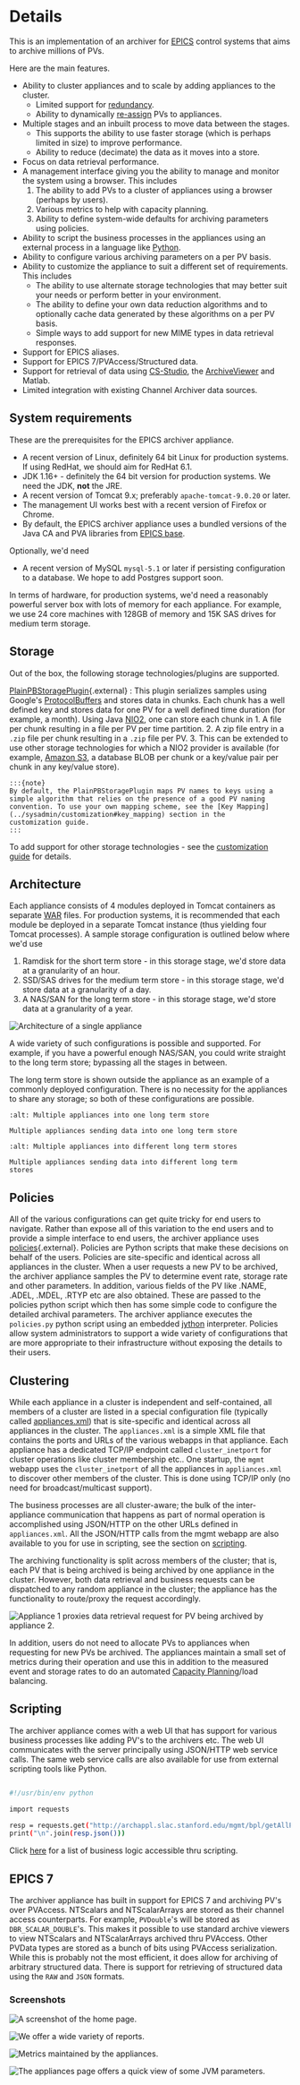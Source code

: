 # Details

This is an implementation of an archiver for
[EPICS](http://www.aps.anl.gov/epics/index.php) control systems that
aims to archive millions of PVs.

Here are the main features.

- Ability to cluster appliances and to scale by adding appliances to
  the cluster.
  - Limited support for [redundancy](../sysadmin/redundancy).
  - Ability to dynamically [re-assign](../sysadmin/reassign) PVs to appliances.
- Multiple stages and an inbuilt process to move data between the
  stages.
  - This supports the ability to use faster storage (which is
    perhaps limited in size) to improve performance.
  - Ability to reduce (decimate) the data as it moves into a store.
- Focus on data retrieval performance.
- A management interface giving you the ability to manage and monitor
  the system using a browser. This includes
  1. The ability to add PVs to a cluster of appliances using a
     browser (perhaps by users).
  2. Various metrics to help with capacity planning.
  3. Ability to define system-wide defaults for archiving parameters
     using policies.
- Ability to script the business processes in the appliances using an
  external process in a language like
  [Python](http://www.python.org/).
- Ability to configure various archiving parameters on a per PV basis.
- Ability to customize the appliance to suit a different set of
  requirements. This includes
  - The ability to use alternate storage technologies that may
    better suit your needs or perform better in your environment.
  - The ability to define your own data reduction algorithms and to
    optionally cache data generated by these algorithms on a per PV
    basis.
  - Simple ways to add support for new MIME types in data retrieval
    responses.
- Support for EPICS aliases.
- Support for EPICS 7/PVAccess/Structured data.
- Support for retrieval of data using [CS-Studio](../user/cstudio), the
  [ArchiveViewer](../user/archiveviewer) and Matlab.
- Limited integration with existing Channel Archiver data sources.

## System requirements

These are the prerequisites for the EPICS archiver appliance.

- A recent version of Linux, definitely 64 bit Linux for production
  systems. If using RedHat, we should aim for RedHat 6.1.
- JDK 1.16+ - definitely the 64 bit version for production systems. We
  need the JDK, **not** the JRE.
- A recent version of Tomcat 9.x; preferably `apache-tomcat-9.0.20` or
  later.
- The management UI works best with a recent version of Firefox or
  Chrome.
- By default, the EPICS archiver appliance uses a bundled versions of
  the Java CA and PVA libraries from [EPICS
  base](https://github.com/epics-base/epicsCoreJava).

Optionally, we\'d need

- A recent version of MySQL `mysql-5.1` or later if persisting
  configuration to a database. We hope to add Postgres support soon.

In terms of hardware, for production systems, we\'d need a reasonably
powerful server box with lots of memory for each appliance. For example,
we use 24 core machines with 128GB of memory and 15K SAS drives for
medium term storage.

## Storage

Out of the box, the following storage technologies/plugins are
supported.

[PlainPBStoragePlugin](../_static/javadoc/edu/stanford/slac/archiverappliance/PlainPB/PlainPBStoragePlugin.html){.external}
: This plugin serializes samples using Google\'s
[ProtocolBuffers](https://developers.google.com/protocol-buffers)
and stores data in chunks. Each chunk has a well defined key and
stores data for one PV for a well defined time duration (for
example, a month). Using Java
[NIO2](http://docs.oracle.com/javase/7/docs/api/java/nio/file/package-summary.html),
one can store each chunk in 1. A file per chunk resulting in a file per PV per time partition. 2. A zip file entry in a `.zip` file per chunk resulting in a
`.zip` file per PV. 3. This can be extended to use other storage technologies for which
a NIO2 provider is available (for example, [Amazon
S3](https://github.com/Upplication/Amazon-S3-FileSystem-NIO2), a
database BLOB per chunk or a key/value pair per chunk in any
key/value store).

    :::{note}
    By default, the PlainPBStoragePlugin maps PV names to keys using a
    simple algorithm that relies on the presence of a good PV naming
    convention. To use your own mapping scheme, see the [Key Mapping](../sysadmin/customization#key_mapping) section in the
    customization guide.
    :::

To add support for other storage technologies - see the [customization
guide](../sysadmin/customization) for details.

## Architecture

Each appliance consists of 4 modules deployed in Tomcat containers as
separate [WAR](http://en.wikipedia.org/wiki/WAR_file_format_%28Sun%29)
files. For production systems, it is recommended that each module be
deployed in a separate Tomcat instance (thus yielding four Tomcat
processes). A sample storage configuration is outlined below where we\'d
use

1. Ramdisk for the short term store - in this storage stage, we\'d
   store data at a granularity of an hour.
2. SSD/SAS drives for the medium term store - in this storage stage,
   we\'d store data at a granularity of a day.
3. A NAS/SAN for the long term store - in this storage stage, we\'d
   store data at a granularity of a year.

![Architecture of a single appliance](../images/applarch.png)

A wide variety of such configurations is possible and supported. For
example, if you have a powerful enough NAS/SAN, you could write straight
to the long term store; bypassing all the stages in between.

The long term store is shown outside the appliance as an example of a
commonly deployed configuration. There is no necessity for the
appliances to share any storage; so both of these configurations are
possible.

```{figure} ../images/clusterinto1lts.png
:alt: Multiple appliances into one long term store

Multiple appliances sending data into one long term store
```

```{figure} ../images/clusterintodifflts.png
:alt: Multiple appliances into different long term stores

Multiple appliances sending data into different long term
stores
```

## Policies

All of the various configurations can get quite tricky for end users to
navigate. Rather than expose all of this variation to the end users and
to provide a simple interface to end users, the archiver appliance uses
[policies](../_static/javadoc/org/epics/archiverappliance/mgmt/policy/package-summary.html){.external}.
Policies are Python scripts that make these decisions on behalf of the
users. Policies are site-specific and identical across all appliances in
the cluster. When a user requests a new PV to be archived, the archiver
appliance samples the PV to determine event rate, storage rate and other
parameters. In addition, various fields of the PV like .NAME, .ADEL,
.MDEL, .RTYP etc are also obtained. These are passed to the policies
python script which then has some simple code to configure the detailed
archival parameters. The archiver appliance executes the `policies.py`
python script using an embedded [jython](http://www.jython.org/)
interpreter. Policies allow system administrators to support a wide
variety of configurations that are more appropriate to their
infrastructure without exposing the details to their users.

## Clustering

While each appliance in a cluster is independent and self-contained, all
members of a cluster are listed in a special configuration file
(typically called [appliances.xml](../sysadmin/installguide#appliances_xml))
that is site-specific and identical across all appliances in the
cluster. The `appliances.xml` is a simple XML file that contains the
ports and URLs of the various webapps in that appliance. Each appliance
has a dedicated TCP/IP endpoint called `cluster_inetport` for cluster
operations like cluster membership etc.. One startup, the `mgmt` webapp
uses the `cluster_inetport` of all the appliances in `appliances.xml` to
discover other members of the cluster. This is done using TCP/IP only
(no need for broadcast/multicast support).

The business processes are all cluster-aware; the bulk of the
inter-appliance communication that happens as part of normal operation
is accomplished using JSON/HTTP on the other URLs defined in
`appliances.xml`. All the JSON/HTTP calls from the mgmt webapp are also
available to you for use in scripting, see the section on
[scripting](#scripting).

The archiving functionality is split across members of the cluster; that
is, each PV that is being archived is being archived by one appliance in
the cluster. However, both data retrieval and business requests can be
dispatched to any random appliance in the cluster; the appliance has the
functionality to route/proxy the request accordingly.

![Appliance 1 proxies data retrieval request for PV being archived by appliance 2.](../images/proxyrequest.png)

In addition, users do not need to allocate PVs to appliances when
requesting for new PVs be archived. The appliances maintain a small set
of metrics during their operation and use this in addition to the
measured event and storage rates to do an automated [Capacity Planning](../_static/javadoc/org/epics/archiverappliance/mgmt/archivepv/CapacityPlanningBPL.html)/load
balancing.

## Scripting

The archiver appliance comes with a web UI that has support for various
business processes like adding PV\'s to the archivers etc. The web UI
communicates with the server principally using JSON/HTTP web service
calls. The same web service calls are also available for use from
external scripting tools like Python.

```bash

#!/usr/bin/env python

import requests

resp = requests.get("http://archappl.slac.stanford.edu/mgmt/bpl/getAllPVs?pv=VPIO:IN20:111:VRA*")
print("\n".join(resp.json()))
```

Click [here](api/mgmt_scriptables.html) for a list of
business logic accessible thru scripting.

## EPICS 7

The archiver appliance has built in support for EPICS 7 and archiving
PV\'s over PVAccess. NTScalars and NTScalarArrays are stored as their
channel access counterparts. For example, `PVDouble`\'s will be stored
as `DBR_SCALAR_DOUBLE`\'s. This makes it possible to use standard
archive viewers to view NTScalars and NTScalarArrays archived thru
PVAccess. Other PVData types are stored as a bunch of bits using
PVAccess serialization. While this is probably not the most efficient,
it does allow for archiving of arbitrary structured data. There is
support for retrieving of structured data using the `RAW` and `JSON`
formats.

### Screenshots

![A screenshot of the home page.](../images/homepage.png)

![We offer a wide variety of reports.](../images/reportspage.png)

![Metrics maintained by the appliances.](../images/metricspage.png)

![The appliances page offers a quick view of some JVM parameters.](../images/appliancespage.png)
